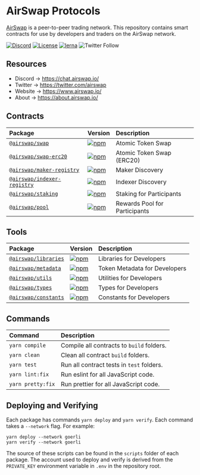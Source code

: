 # AirSwap Protocols

[AirSwap](https://www.airswap.io/) is a peer-to-peer trading network. This repository contains smart contracts for use by developers and traders on the AirSwap network.

[![Discord](https://img.shields.io/discord/590643190281928738.svg)](https://chat.airswap.io)
[![License](https://img.shields.io/badge/License-MIT-blue)](https://opensource.org/licenses/MIT)
[![lerna](https://img.shields.io/badge/maintained%20with-lerna-cc00ff.svg)](https://lerna.js.org/)
![Twitter Follow](https://img.shields.io/twitter/follow/airswap?style=social)

## Resources

- Discord → https://chat.airswap.io/
- Twitter → https://twitter.com/airswap
- Website → https://www.airswap.io/
- About → https://about.airswap.io/

## Contracts

| Package                                                 | Version                                                                                                                   | Description                   |
| :------------------------------------------------------ | :------------------------------------------------------------------------------------------------------------------------ | :---------------------------- |
| [`@airswap/swap`](/source/swap)                         | [![npm](https://img.shields.io/npm/v/@airswap/swap)](https://www.npmjs.com/package/@airswap/swap)                         | Atomic Token Swap             |
| [`@airswap/swap-erc20`](/source/swap-erc20)             | [![npm](https://img.shields.io/npm/v/@airswap/swap-erc20)](https://www.npmjs.com/package/@airswap/swap-erc20)             | Atomic Token Swap (ERC20)     |
| [`@airswap/maker-registry`](/source/maker-registry)     | [![npm](https://img.shields.io/npm/v/@airswap/maker-registry)](https://www.npmjs.com/package/@airswap/maker-registry)     | Maker Discovery               |
| [`@airswap/indexer-registry`](/source/indexer-registry) | [![npm](https://img.shields.io/npm/v/@airswap/indexer-registry)](https://www.npmjs.com/package/@airswap/indexer-registry) | Indexer Discovery             |
| [`@airswap/staking`](/source/staking)                   | [![npm](https://img.shields.io/npm/v/@airswap/staking)](https://www.npmjs.com/package/@airswap/staking)                   | Staking for Participants      |
| [`@airswap/pool`](/source/pool)                         | [![npm](https://img.shields.io/npm/v/@airswap/pool)](https://www.npmjs.com/package/@airswap/pool)                         | Rewards Pool for Participants |

## Tools

| Package                                 | Version                                                                                                     | Description                   |
| :-------------------------------------- | :---------------------------------------------------------------------------------------------------------- | :---------------------------- |
| [`@airswap/libraries`](tools/libraries) | [![npm](https://img.shields.io/npm/v/@airswap/libraries)](https://www.npmjs.com/package/@airswap/libraries) | Libraries for Developers      |
| [`@airswap/metadata`](tools/metadata)   | [![npm](https://img.shields.io/npm/v/@airswap/metadata)](https://www.npmjs.com/package/@airswap/metadata)   | Token Metadata for Developers |
| [`@airswap/utils`](/tools/utils)        | [![npm](https://img.shields.io/npm/v/@airswap/utils)](https://www.npmjs.com/package/@airswap/utils)         | Utilities for Developers      |
| [`@airswap/types`](/tools/types)        | [![npm](https://img.shields.io/npm/v/@airswap/types)](https://www.npmjs.com/package/@airswap/types)         | Types for Developers          |
| [`@airswap/constants`](tools/constants) | [![npm](https://img.shields.io/npm/v/@airswap/constants)](https://www.npmjs.com/package/@airswap/constants) | Constants for Developers      |

## Commands

| Command           | Description                               |
| :---------------- | :---------------------------------------- |
| `yarn compile`    | Compile all contracts to `build` folders. |
| `yarn clean`      | Clean all contract `build` folders.       |
| `yarn test`       | Run all contract tests in `test` folders. |
| `yarn lint:fix`   | Run eslint for all JavaScript code.       |
| `yarn pretty:fix` | Run prettier for all JavaScript code.     |

## Deploying and Verifying

Each package has commands `yarn deploy` and `yarn verify`. Each command takes a `--network` flag. For example:

```
yarn deploy --network goerli
yarn verify --network goerli
```

The source of these scripts can be found in the `scripts` folder of each package. The account used to deploy and verify is derived from the `PRIVATE_KEY` environment variable in `.env` in the repository root.
